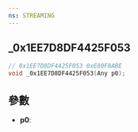 ```yaml
---
ns: STREAMING
---
```

## _0x1EE7D8DF4425F053

```c
// 0x1EE7D8DF4425F053 0xE80F8ABE
void _0x1EE7D8DF4425F053(Any p0);
```


## 參數
* **p0**: 

